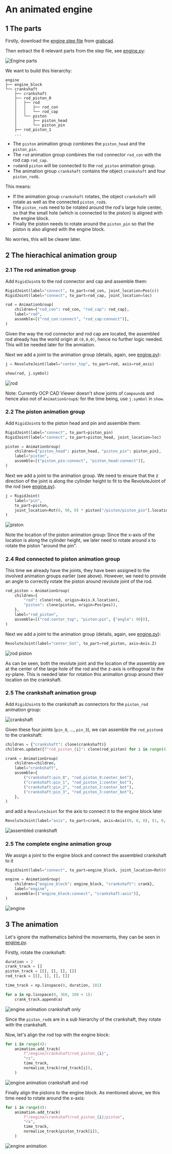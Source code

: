 # An animated engine

## 1 The parts

Firstly, download the [engine step file](https://grabcad.com/library/engine-assembly-77) from [grabcad](https://grabcad.com).

Then extract the 6 relevant parts from the step file, see [engine.py](../examples/engine.py):

![Engine parts](./engine_parts.png)

We want to build this hierarchy:
```text
engine
├── engine_block
└── crankshaft
    ├── crankshaft
    ├── rod_piston_0
    │   ├── rod
    │   │   ├── rod_con
    │   │   └── rod_cap
    │   └── piston
    │       ├── piston_head
    │       └── piston_pin
    ├── rod_piston_1
    ...
```

- The `piston` animation group combines the `piston_head` and the `piston_pin`. 
- The `rod` animation group combines the rod connector `rod_con` with the rod cap `rod_cap`. 
- `rod`and `piston` will be connected to the `rod_piston` animation group.
- The animation group `crankshaft` contains the object `crankshaft` and four `piston_rod`s. 

This means:
- If the animation group `crankshaft` rotates, the object `crankshaft` will rotate as well as the connected `piston_rod`s.
- The `piston_rod`s need to be rotated around the rod's large hole center, so that the small hole (which is connected to the piston) is aligned with the engine block.
- Finally the piston needs to rotate around the `piston_pin` so that the piston is also aligned with the engine block.

No worries, this will be clearer later.


## 2 The hierachical animation group

### 2.1 The rod animation group

Add `RigidJoint`s to the rod connector and cap and assemble them:

```python
RigidJoint(label="connect", to_part=rod_con, joint_location=Pos(c))
RigidJoint(label="connect", to_part=rod_cap, joint_location=loc)

rod = AnimationGroup(
    children={"rod_con": rod_con, "rod_cap": rod_cap},
    label="rod",
    assemble=[("rod_con:connect", "rod_cap:connect")],
)
```
Given the way the rod connector and rod cap are located, the assembled rod already has the world origin at `(0,0,0)`, hence no further logic needed. This will be needed later for the anmiation.

Next we add a joint to the animation group (details, again, see [engine.py](../examples/engine.py)):
```python
j = RevoluteJoint(label="center_top", to_part=rod, axis=rod_axis)

show(rod, j.symbol)
```

![rod](./rod.png)

Note: Currently OCP CAD Viewer doesn't show joints of `Compound`s and hence also not of `AnimationGroup`s: for the time being, use `j.symbol` in `show`.

### 2.2 The piston animation group

Add `RigidJoint`s to the piston head and pin and assemble them:

```python
RigidJoint(label="connect", to_part=piston_pin)
RigidJoint(label="connect", to_part=piston_head, joint_location=loc)

piston = AnimationGroup(
    children={"piston_head": piston_head, "piston_pin": piston_pin},
    label="piston",
    assemble=[("piston_pin:connect", "piston_head:connect")],
)
```

Next we add a joint to the animation group. We need to ensure that the z direction of the joint is along the cylinder height to fit to the RevoluteJoint of the rod (see [engine.py](../examples/engine.py)).

```python
j = RigidJoint(
    label="pin",
    to_part=piston,
    joint_location=Rot(0, 90, 0) * piston["/piston/piston_pin"].location,
)
```

![piston](./piston.png)

Note the location of the piston animation group: Since the x-axis of the location is along the cylinder height, we later need to rotate around x to rotate the piston "around the pin".

### 2.4 Rod connected to piston animation group

This time we already have the joints, they have been assigned to the involved animation groups earlier (see above). However, we need to provide an angle to correctly rotate the piston around revolute joint of the rod.

```python
rod_piston = AnimationGroup(
    children={
        "rod": clone(rod, origin=Axis.X.location),
        "piston": clone(piston, origin=Pos(pos)),
    },
    label="rod_piston",
    assemble=[("rod:center_top", "piston:pin", {"angle": 90})],
)
```

Next we add a joint to the animation group (details, again, see [engine.py](../examples/engine.py)):

```python
RevoluteJoint(label="center_bot", to_part=rod_piston, axis=Axis.Z)
```

![rod piston](./rod_piston.png)

As can be seen, both the revolute joint and the location of the assembly are at the center of the large hole of the rod and the z-axis is orthogonal to the xy-plane. This is needed later for rotation this animation group around their location on the crankshaft.

### 2.5 The crankshaft animation group

Add `RigidJoint`s to the crankshaft as connectors for the `piston_rod` animation group:

![crankshaft](./crankshaft.png)

Given these four joints (`pin_0`, ..., `pin_3`), we can assemble the `rod_piston`s to the crankshaft:

```python
children = {"crankshaft": clone(crankshaft)}
children.update({f"rod_piston_{i}": clone(rod_piston) for i in range(4)})

crank = AnimationGroup(
    children=children,
    label="crankshaft",
    assemble={
        ("crankshaft:pin_0", "rod_piston_0:center_bot"),
        ("crankshaft:pin_1", "rod_piston_1:center_bot"),
        ("crankshaft:pin_2", "rod_piston_2:center_bot"),
        ("crankshaft:pin_3", "rod_piston_3:center_bot"),
    },
)
```

and add a `RevoluteJoint` for the axis to connect it to the engine block later

```python
RevoluteJoint(label="axis", to_part=crank, axis=Axis((0, 0, 0), (1, 0, 0)))
```

![assembled crankshaft](./assembled_crankshft.png)

### 2.5 The complete engine animation group

We assign a joint to the engine block and connect the assembled crankshaft to it

```python
RigidJoint(label="connect", to_part=engine_block, joint_location=Rot(0, -90, 0))

engine = AnimationGroup(
    children={"engine_block": engine_block, "crankshaft": crank},
    label="engine",
    assemble=[("engine_block:connect", "crankshaft:axis")],
)
```

![engine](./engine.png)

## 3 The animation

Let's ignore the mathematics behind the movements, they can be seen in [engine.py](../examples/engine.py).

Firstly, rotate the crankshaft:

```python
duration = 2
crank_track = []
piston_track = [[], [], [], []]
rod_track = [[], [], [], []]

time_track = np.linspace(0, duration, 181)

for a in np.linspace(0, 360, 180 + 1):
    crank_track.append(a)
```

![engine animation crankshaft only](./engine1.gif)

Since the `piston_rod`s are in a sub hierarchy of the crankshaft, they rotate with the crankshaft.

Now, let's align the rod top with the engine block:

```python
for i in range(4):
    animation.add_track(
        f"/engine/crankshaft/rod_piston_{i}",
        "rz",
        time_track,
        normalize_track(rod_track[i]),
    )
```
![engine animation crankshaft and rod](./engine2.gif)

Finally align the pistons to the engine block. As mentioned above, we this time need to rotate around the x-axis:

```python
for i in range(4):
    animation.add_track(
        f"/engine/crankshaft/rod_piston_{i}/piston",
        "rx",
        time_track,
        normalize_track(piston_track[i]),
    )
```

![engine animation](./engine.gif)
